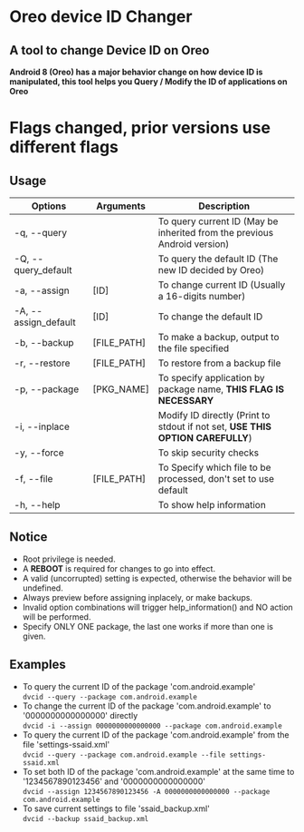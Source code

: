# Oreo device ID Changer

## A tool to change Device ID on Oreo

**Android 8 (Oreo) has a major behavior change on how device ID is manipulated, this tool helps you Query / Modify the ID of applications on Oreo**

# Flags changed, prior versions use different flags

## Usage

| Options | Arguments | Description |
| ------- | -------- | ----------- |
| -q, --query |  | To query current ID (May be inherited from the previous Android version) |
| -Q, --query_default |  | To query the default ID (The new ID decided by Oreo) |
| -a, --assign | [ID] | To change current ID (Usually a 16-digits number) |
| -A, --assign_default | [ID] | To change the default ID |
| -b, --backup | [FILE_PATH] | To make a backup, output to the file specified |
| -r, --restore | [FILE_PATH] | To restore from a backup file |
| -p, --package | [PKG_NAME] | To specify application by package name, **THIS FLAG IS NECESSARY** |
| -i, --inplace |  | Modify ID directly (Print to stdout if not set, **USE THIS OPTION CAREFULLY**) |
| -y, --force |  | To skip security checks |
| -f, --file | [FILE_PATH] | To Specify which file to be processed, don't set to use default |
| -h, --help |  | To show help information |

## Notice
* Root privilege is needed.
* A **REBOOT** is required for changes to go into effect.
* A valid (uncorrupted) setting is expected, otherwise the behavior will be undefined.
* Always preview before assigning inplacely, or make backups.
* Invalid option combinations will trigger help_information() and NO action will be performed.
* Specify ONLY ONE package, the last one works if more than one is given.

## Examples
* To query the current ID of the package 'com.android.example'  
`dvcid --query --package com.android.example`
* To change the current ID of the package 'com.android.example' to '0000000000000000' directly  
`dvcid -i --assign 0000000000000000 --package com.android.example`
* To query the current ID of the package 'com.android.example' from the file 'settings-ssaid.xml'  
`dvcid --query --package com.android.example --file settings-ssaid.xml`
* To set both ID of the package 'com.android.example' at the same time to '1234567890123456' and '0000000000000000'  
`dvcid --assign 1234567890123456 -A 0000000000000000 --package com.android.example`
* To save current settings to file 'ssaid_backup.xml'  
`dvcid --backup ssaid_backup.xml`
